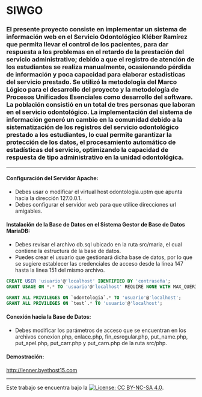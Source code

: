 # SIWGO

### El presente proyecto consiste en implementar un sistema de información web en el Servicio Odontológico Kléber Ramírez que permita llevar el control de los pacientes, para dar respuesta a los problemas en el retardo de la prestación del servicio administrativo; debido a que el registro de atención de los estudiantes se realiza manualmente, ocasionando pérdida de información y poca capacidad para elaborar estadísticas del servicio prestado. Se utilizó la metodología del Marco Lógico para el desarrollo del proyecto y la metodología de Procesos Unificados Esenciales como desarrollo del software. La población consistió en un total de tres personas que laboran en el servicio odontológico. La implementación del sistema de información generó un cambio en la comunidad debido a la sistematización de los registros del servicio odontológico prestado a los estudiantes, lo cual permite garantizar la protección de los datos, el procesamiento automático de estadísticas del servicio, optimizando la capacidad de respuesta de tipo administrativo en la unidad odontológica.

---

#### Configuración del Servidor Apache:

* Debes usar o modificar el virtual host odontologia.uptm que apunta hacia la dirección 127.0.0.1.
* Debes configurar el servidor web para que utilice direcciones url amigables.


#### Instalación de la Base de Datos en el Sistema Gestor de Base de Datos MariaDB:

* Debes revisar el archivo db.sql ubicado en la ruta src/maria, el cual contiene la estructura de la base de datos. 
* Puedes crear el usuario que gestionará dicha base de datos, por lo que se sugiere establecer las credenciales de acceso desde la linea 147 hasta la linea 151 del mismo archivo.

```sql
CREATE USER 'usuario'@'localhost' IDENTIFIED BY 'contraseña';
GRANT USAGE ON *.* TO 'usuario'@'localhost' REQUIRE NONE WITH MAX_QUERIES_PER_HOUR 0 MAX_CONNECTIONS_PER_HOUR 0 MAX_UPDATES_PER_HOUR 0 MAX_USER_CONNECTIONS 0;

GRANT ALL PRIVILEGES ON `odontologia`.* TO 'usuario'@'localhost';
GRANT ALL PRIVILEGES ON `test`.* TO 'usuario'@'localhost';
```


#### Conexión hacia la Base de Datos:

* Debes modificar los parámetros de acceso que se encuentran en los archivos conexion.php, enlace.php, fin_esregular.php, put_name.php, put_apel.php, put_carr.php y put_carn.php de la ruta src/php.


#### Demostración:

http://lenner.byethost15.com

---

Este trabajo se encuentra bajo la [![License: CC BY-NC-SA 4.0](https://img.shields.io/badge/License-CC%20BY--NC--SA%204.0-lightgrey.svg)](https://creativecommons.org/licenses/by-nc-sa/4.0/).
